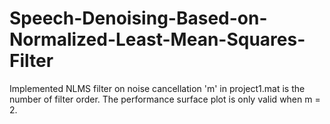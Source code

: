# Speech-Denoising-Based-on-Normalized-Least-Mean-Squares-Filter
Implemented NLMS filter on noise cancellation
'm' in project1.mat is the number of filter order. The performance surface plot is only valid when m = 2.
